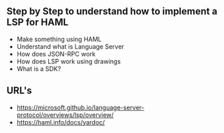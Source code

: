 ## Step by Step to understand how to implement a LSP for HAML
- Make something using HAML
- Understand what is Language Server
- How does JSON-RPC work
- How does LSP work using drawings
- What is a SDK?

## URL's
- https://microsoft.github.io/language-server-protocol/overviews/lsp/overview/
- https://haml.info/docs/yardoc/
